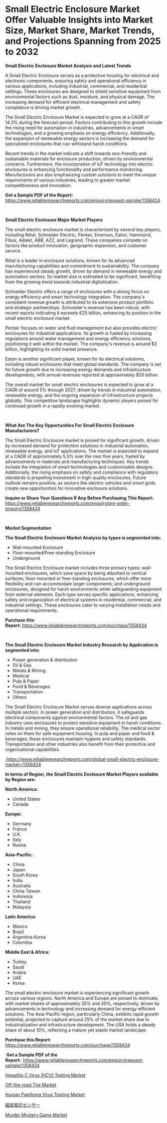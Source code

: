 <p><h1>Small Electric Enclosure Market Offer Valuable Insights into Market Size, Market Share, Market Trends, and Projections Spanning from 2025 to 2032</h1></p><p><strong>Small Electric Enclosure Market Analysis and Latest Trends</strong></p>
<p><p>A Small Electric Enclosure serves as a protective housing for electrical and electronic components, ensuring safety and operational efficiency in various applications, including industrial, commercial, and residential settings. These enclosures are designed to shield sensitive equipment from environmental factors such as dust, moisture, and physical damage. The increasing demand for efficient electrical management and safety compliance is driving market growth.</p><p>The Small Electric Enclosure Market is expected to grow at a CAGR of 14.3% during the forecast period. Factors contributing to this growth include the rising need for automation in industries, advancements in smart technologies, and a growing emphasis on energy efficiency. Additionally, the expansion of renewable energy sectors is increasing the demand for specialized enclosures that can withstand harsh conditions.</p><p>Recent trends in the market indicate a shift towards eco-friendly and sustainable materials for enclosure production, driven by environmental concerns. Furthermore, the incorporation of IoT technology into electric enclosures is enhancing functionality and performance monitoring. Manufacturers are also emphasizing custom solutions to meet the unique requirements of various industries, leading to greater market competitiveness and innovation.</p></p>
<p><strong>Get a Sample PDF of the Report:&nbsp;</strong> <a href="https://www.reliableresearchreports.com/enquiry/request-sample/1358424?utm_campaign=48&utm_medium=2&utm_source=Github&utm_content=ia&utm_term=22032025&utm_id=small-electric-enclosure">https://www.reliableresearchreports.com/enquiry/request-sample/1358424</a></p>
<p>&nbsp;</p>
<p><strong>Small Electric Enclosure Major Market Players</strong></p>
<p><p>The small electric enclosure market is characterized by several key players, including Rittal, Schneider Electric, Pentair, Emerson, Eaton, Hammond, Fibox, Adalet, ABB, AZZ, and Legrand. These companies compete on factors like product innovation, geographic expansion, and customer service.</p><p>Rittal is a leader in enclosure solutions, known for its advanced manufacturing capabilities and commitment to sustainability. The company has experienced steady growth, driven by demand in renewable energy and automation sectors. Its market size is estimated to be significant, benefiting from the growing trend towards industrial digitalization.</p><p>Schneider Electric offers a range of enclosures with a strong focus on energy efficiency and smart technology integration. The company's consistent revenue growth is attributed to its extensive product portfolio and strategic partnerships. Schneider's revenue has been robust, with recent reports indicating it exceeds €25 billion, enhancing its position in the small electric enclosure market.</p><p>Pentair focuses on water and fluid management but also provides electric enclosures for industrial applications. Its growth is fueled by increasing regulations around water management and energy efficiency solutions, positioning it well within the market. The company's revenue is around $3 billion, highlighting its solid market presence.</p><p>Eaton is another significant player, known for its electrical solutions, including robust enclosures that meet global standards. The company is set for future growth due to increasing energy demands and infrastructure developments, with annual revenues reported at approximately $20 billion.</p><p>The overall market for small electric enclosures is expected to grow at a CAGR of around 5% through 2027, driven by trends in industrial automation, renewable energy, and the ongoing expansion of infrastructure projects globally. This competitive landscape highlights dynamic players poised for continued growth in a rapidly evolving market.</p></p>
<p>&nbsp;</p>
<p><strong>What Are The Key Opportunities For Small Electric Enclosure Manufacturers?</strong></p>
<p><p>The Small Electric Enclosure market is poised for significant growth, driven by increased demand for protection solutions in industrial automation, renewable energy, and IoT applications. The market is expected to expand at a CAGR of approximately 5.5% over the next five years, fueled by advancements in materials and manufacturing techniques. Key trends include the integration of smart technologies and customizable designs. Additionally, the rising emphasis on safety and compliance with regulatory standards is propelling investment in high-quality enclosures. Future outlook remains positive, as sectors like electric vehicles and smart grids create new opportunities for innovative enclosure solutions.</p></p>
<p><strong>Inquire or Share Your Questions If Any Before Purchasing This Report:</strong> <a href="https://www.reliableresearchreports.com/enquiry/pre-order-enquiry/1358424?utm_campaign=48&utm_medium=2&utm_source=Github&utm_content=ia&utm_term=22032025&utm_id=small-electric-enclosure">https://www.reliableresearchreports.com/enquiry/pre-order-enquiry/1358424</a></p>
<p>&nbsp;</p>
<p><strong>Market Segmentation</strong></p>
<p><strong>The Small Electric Enclosure Market Analysis by types is segmented into:</strong></p>
<p><ul><li>Wall-mounted Enclosure</li><li>Floor-mounted/Free-standing Enclosure</li><li>Underground</li></ul></p>
<p><p>The Small Electric Enclosure market includes three primary types: wall-mounted enclosures, which save space by being attached to vertical surfaces; floor-mounted or free-standing enclosures, which offer more flexibility and can accommodate larger components; and underground enclosures, designed for harsh environments while safeguarding equipment from external elements. Each type serves specific applications, enhancing safety and organization of electrical systems in residential, commercial, and industrial settings. These enclosures cater to varying installation needs and operational requirements.</p></p>
<p><strong>Purchase this Report:&nbsp;</strong><a href="https://www.reliableresearchreports.com/purchase/1358424?utm_campaign=48&utm_medium=2&utm_source=Github&utm_content=ia&utm_term=22032025&utm_id=small-electric-enclosure">https://www.reliableresearchreports.com/purchase/1358424</a></p>
<p>&nbsp;</p>
<p><strong>The Small Electric Enclosure Market Industry Research by Application is segmented into:</strong></p>
<p><ul><li>Power generation & distribution</li><li>Oil & Gas</li><li>Metals & Mining</li><li>Medical</li><li>Pulp & Paper</li><li>Food & Beverages</li><li>Transportation</li><li>Others</li></ul></p>
<p><p>The Small Electric Enclosure Market serves diverse applications across multiple sectors. In power generation and distribution, it safeguards electrical components against environmental factors. The oil and gas industry uses enclosures to protect sensitive equipment in harsh conditions. In metals and mining, they ensure operational reliability. The medical sector relies on them for safe equipment housing. In pulp and paper and food & beverages, these enclosures maintain hygiene and safety standards. Transportation and other industries also benefit from their protective and organizational capabilities.</p></p>
<p><a href="https://www.reliableresearchreports.com/global-small-electric-enclosure-market-r1358424?utm_campaign=48&utm_medium=2&utm_source=Github&utm_content=ia&utm_term=22032025&utm_id=small-electric-enclosure">&nbsp;https://www.reliableresearchreports.com/global-small-electric-enclosure-market-r1358424</a></p>
<p><strong>In terms of Region, the Small Electric Enclosure Market Players available by Region are:</strong></p>
<p>
    <p> <strong> North America: </strong>
        <ul>
            <li>United States</li>
            <li>Canada</li>
        </ul>
        </p> 
    <p> <strong> Europe: </strong>
        <ul>
            <li>Germany</li>
            <li>France</li>
            <li>U.K.</li>
            <li>Italy</li>
            <li>Russia</li>
        </ul>
        </p> 
    <p> <strong> Asia-Pacific: </strong>
        <ul>
            <li>China</li>
            <li>Japan</li>
            <li>South Korea</li>
            <li>India</li>
            <li>Australia</li>
            <li>China Taiwan</li>
            <li>Indonesia</li>
            <li>Thailand</li>
            <li>Malaysia</li>
        </ul>
        </p> 
    <p> <strong> Latin America: </strong>
        <ul>
            <li>Mexico</li>
            <li>Brazil</li>
            <li>Argentina Korea</li>
            <li>Colombia</li>
        </ul>
        </p> 
    <p> <strong> Middle East & Africa: </strong>
        <ul>
            <li>Turkey</li>
            <li>Saudi</li>
            <li>Arabia</li>
            <li>UAE</li>
            <li>Korea</li>
        </ul>
    </p>
    </p>
<p><p>The small electric enclosure market is experiencing significant growth across various regions. North America and Europe are poised to dominate, with market shares of approximately 35% and 30%, respectively, driven by advancements in technology and increasing demand for energy-efficient solutions. The Asia-Pacific region, particularly China, exhibits rapid growth potential, projected to capture around 25% of the market share due to industrialization and infrastructure development. The USA holds a steady share of about 10%, reflecting a mature yet stable market landscape.</p></p>
<p><strong>Purchase this Report: </strong><a href="https://www.reliableresearchreports.com/purchase/1358424?utm_campaign=48&utm_medium=2&utm_source=Github&utm_content=ia&utm_term=22032025&utm_id=small-electric-enclosure">https://www.reliableresearchreports.com/purchase/1358424</a></p>
<p>&nbsp;<strong>Get a Sample PDF of the Report:&nbsp;&nbsp;</strong><a href="https://www.reliableresearchreports.com/enquiry/request-sample/1358424?utm_campaign=48&utm_medium=2&utm_source=Github&utm_content=ia&utm_term=22032025&utm_id=small-electric-enclosure">https://www.reliableresearchreports.com/enquiry/request-sample/1358424</a></p>
<p><strong></strong></p>
<p><p><a href="https://github.com/kaforarvero/Market-Research-Report-List-1/blob/main/hepatitis-c-virus-hcv-testing-market.md?utm_campaign=48&utm_medium=2&utm_source=Github&utm_content=ia&utm_term=22032025&utm_id=small-electric-enclosure">Hepatitis C Virus (HCV) Testing Market</a></p><p><a href="https://github.com/berkemiars2j/Market-Research-Report-List-1/blob/main/off-the-road-tire-market.md?utm_campaign=48&utm_medium=2&utm_source=Github&utm_content=ia&utm_term=22032025&utm_id=small-electric-enclosure">Off-the-road Tire Market</a></p><p><a href="https://github.com/djihencygnel74/Market-Research-Report-List-1/blob/main/human-papilloma-virus-testing-market.md?utm_campaign=48&utm_medium=2&utm_source=Github&utm_content=ia&utm_term=22032025&utm_id=small-electric-enclosure">Human Papilloma Virus Testing Market</a></p><p><a href="https://github.com/lababdou/Market-Research-Report-List-7/blob/main/967477148078.md?utm_campaign=48&utm_medium=2&utm_source=Github&utm_content=ia&utm_term=22032025&utm_id=small-electric-enclosure">磁気抵抗センサー</a></p><p><a href="https://github.com/variothonia/Market-Research-Report-List-1/blob/main/murder-mystery-game-market.md?utm_campaign=48&utm_medium=2&utm_source=Github&utm_content=ia&utm_term=22032025&utm_id=small-electric-enclosure">Murder Mystery Game Market</a></p></p>